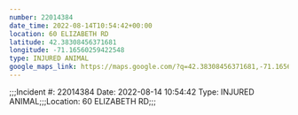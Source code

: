 ```yaml
---
number: 22014384
date_time: 2022-08-14T10:54:42+00:00
location: 60 ELIZABETH RD
latitude: 42.38308456371681
longitude: -71.16560259422548
type: INJURED ANIMAL
google_maps_link: https://maps.google.com/?q=42.38308456371681,-71.16560259422548
---
```


;;;Incident #: 22014384   Date: 2022-08-14 10:54:42   Type: INJURED ANIMAL;;;Location: 60 ELIZABETH RD;;;
